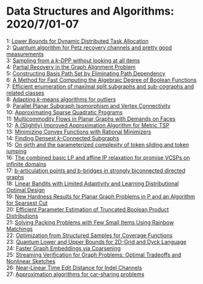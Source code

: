 # Data Structures and Algorithms: 2020/7/01-07  
1: [Lower Bounds for Dynamic Distributed Task Allocation](https://doi.org/10.48550/arXiv.2006.16898)  
2: [Quantum algorithm for Petz recovery channels and pretty good  measurements](https://doi.org/10.48550/arXiv.2006.16924)  
3: [Sampling from a $k$-DPP without looking at all items](https://doi.org/10.48550/arXiv.2006.16947)  
4: [Partial Recovery in the Graph Alignment Problem](https://doi.org/10.48550/arXiv.2007.00533)  
5: [Constructing Basis Path Set by Eliminating Path Dependency](https://doi.org/10.48550/arXiv.2007.00657)  
6: [A Method for Fast Computing the Algebraic Degree of Boolean Functions](https://doi.org/10.48550/arXiv.2007.01116)  
7: [Efficient enumeration of maximal split subgraphs and sub-cographs and  related classes](https://doi.org/10.48550/arXiv.2007.01031)  
8: [Adapting $k$-means algorithms for outliers](https://doi.org/10.48550/arXiv.2007.01118)  
9: [Parallel Planar Subgraph Isomorphism and Vertex Connectivity](https://doi.org/10.48550/arXiv.2007.01199)  
10: [Approximating Sparse Quadratic Programs](https://doi.org/10.48550/arXiv.2007.01252)  
11: [Multicommodity Flows in Planar Graphs with Demands on Faces](https://doi.org/10.48550/arXiv.2007.01280)  
12: [A (Slightly) Improved Approximation Algorithm for Metric TSP](https://doi.org/10.48550/arXiv.2007.01409)  
13: [Minimizing Convex Functions with Rational Minimizers](https://doi.org/10.48550/arXiv.2007.01445)  
14: [Finding Densest $k$-Connected Subgraphs](https://doi.org/10.48550/arXiv.2007.01533)  
15: [On girth and the parameterized complexity of token sliding and token  jumping](https://doi.org/10.48550/arXiv.2007.01673)  
16: [The combined basic LP and affine IP relaxation for promise VCSPs on  infinite domains](https://doi.org/10.48550/arXiv.2007.01779)  
17: [b-articulation points and b-bridges in strongly biconnected directed  graphs](https://doi.org/10.48550/arXiv.2007.01897)  
18: [Linear Bandits with Limited Adaptivity and Learning Distributional  Optimal Design](https://doi.org/10.48550/arXiv.2007.01980)  
19: [New Hardness Results for Planar Graph Problems in P and an Algorithm for  Sparsest Cut](https://doi.org/10.48550/arXiv.2007.02377)  
20: [Efficient Parameter Estimation of Truncated Boolean Product  Distributions](https://doi.org/10.48550/arXiv.2007.02392)  
21: [Solving Packing Problems with Few Small Items Using Rainbow Matchings](https://doi.org/10.48550/arXiv.2007.02660)  
22: [Optimization from Structured Samples for Coverage Functions](https://doi.org/10.48550/arXiv.2007.02738)  
23: [Quantum Lower and Upper Bounds for 2D-Grid and Dyck Language](https://doi.org/10.48550/arXiv.2007.03402)  
24: [Faster Graph Embeddings via Coarsening](https://doi.org/10.48550/arXiv.2007.02817)  
25: [Streaming Verification for Graph Problems: Optimal Tradeoffs and  Nonlinear Sketches](https://doi.org/10.48550/arXiv.2007.03039)  
26: [Near-Linear Time Edit Distance for Indel Channels](https://doi.org/10.48550/arXiv.2007.03040)  
27: [Approximation algorithms for car-sharing problems](https://doi.org/10.48550/arXiv.2007.03057)  